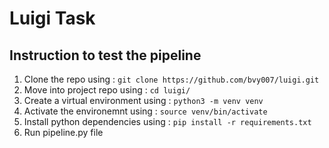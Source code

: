 # Luigi Task

## Instruction to test the pipeline
1) Clone the repo using : ```git clone https://github.com/bvy007/luigi.git```
2) Move into project repo using : ```cd luigi/```
3) Create a virtual environment using : ```python3 -m venv venv```
4) Activate the environemnt using : ```source venv/bin/activate```
5) Install python dependencies using : ```pip install -r requirements.txt```
6) Run pipeline.py file

